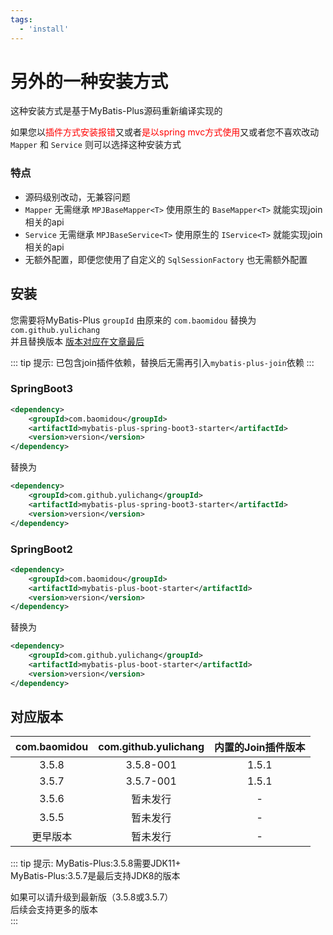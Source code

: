 ```yaml
---
tags:
  - 'install'
---
```


# 另外的一种安装方式

这种安装方式是基于MyBatis-Plus源码重新编译实现的  

如果您以<font color="red">插件方式安装报错</font>又或者<font color="red">是以spring mvc方式使用</font>又或者您不喜欢改动 `Mapper` 和 `Service` 则可以选择这种安装方式

### 特点

* 源码级别改动，无兼容问题
* `Mapper` 无需继承 `MPJBaseMapper<T>` 使用原生的 `BaseMapper<T>` 就能实现join相关的api
* `Service` 无需继承 `MPJBaseService<T>` 使用原生的 `IService<T>` 就能实现join相关的api
* 无额外配置，即便您使用了自定义的 `SqlSessionFactory` 也无需额外配置

## 安装

您需要将MyBatis-Plus `groupId` 由原来的 `com.baomidou` 替换为 `com.github.yulichang`  
并且替换版本 [版本对应在文章最后](./install2.html#对应版本)

::: tip 提示:
已包含join插件依赖，替换后无需再引入`mybatis-plus-join`依赖
:::

### SpringBoot3

```xml
<dependency>
    <groupId>com.baomidou</groupId>
    <artifactId>mybatis-plus-spring-boot3-starter</artifactId>
    <version>version</version>
</dependency>
```

替换为

```xml
<dependency>
    <groupId>com.github.yulichang</groupId>
    <artifactId>mybatis-plus-spring-boot3-starter</artifactId>
    <version>version</version>
</dependency>
```

### SpringBoot2

```xml
<dependency>
    <groupId>com.baomidou</groupId>
    <artifactId>mybatis-plus-boot-starter</artifactId>
    <version>version</version>
</dependency>
```

替换为

```xml
<dependency>
    <groupId>com.github.yulichang</groupId>
    <artifactId>mybatis-plus-boot-starter</artifactId>
    <version>version</version>
</dependency>
```

## 对应版本

| com.baomidou | com.github.yulichang | 内置的Join插件版本 |
|:------------:|:--------------------:|:-----------:|
|    3.5.8     |      3.5.8-001       |    1.5.1    |
|    3.5.7     |      3.5.7-001       |    1.5.1    |
|    3.5.6     |         暂未发行         |      -      |
|    3.5.5     |         暂未发行         |      -      |
|     更早版本     |         暂未发行         |      -      |

::: tip 提示:
MyBatis-Plus:3.5.8需要JDK11+  
MyBatis-Plus:3.5.7是最后支持JDK8的版本   

如果可以请升级到最新版（3.5.8或3.5.7）  
后续会支持更多的版本  
:::
